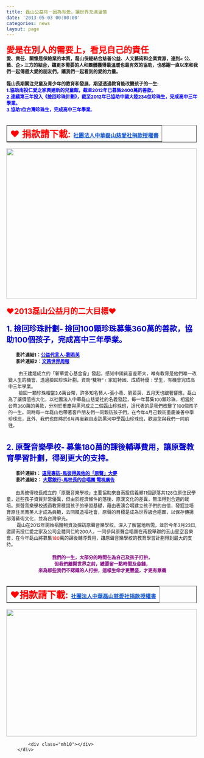 ```yaml
---
title: 磊山公益月－因為有愛，讓世界充滿溫情
date: '2013-05-03 00:00:00'
categories: news
layout: page
---
```


<div class="text">
			<div>
	<div>
		<span style="color:#ff0000;"><span style="font-size: 22px;"><strong>愛是在別人的需要上，看見自己的責任</strong></span></span></div>
	<div>
		<span style="font-size:12px;"><strong style="font-size: 9pt;">愛、責任、關懷是保險業的本質，磊山保經結合慈善公益、<wbr>人文藝術和企業資源，達到&lt;&nbsp;公、藝、企&gt;&nbsp;三方的結合，讓更多需要的人和團體獲得最溫暖也最有效的協助，<wbr>也感謝一直以來和我們一起傳遞大愛的朋友們，<wbr>讓我們一起看到的愛的力量。</strong></span></div>
	<div>
		<div dir="ltr">
			<div>
				<span style="font-size:12px;">&nbsp;&nbsp;&nbsp;</span></div>
			<div>
				<span style="font-size:12px;"><strong>磊山長期關注兒童及青少年的教育和發展，<wbr>期望透過教育能改變孩子的一生:</strong></span></div>
			<div>
				<span style="font-size:12px;"><span style="color: rgb(0, 0, 255);"><strong>1.協助南投仁愛之家興建新的兒童館，截至2012年已募集24<wbr>00萬的善款。</strong></span></span></div>
			<div>
				<span style="font-size:12px;"><span style="color: rgb(0, 0, 255);"><strong>2.連續第三年投入《撿回珍珠計劃》，截至2012年已協助中國<wbr>大陸234位珍珠生，完成高中三年學業。</strong></span></span></div>
			<div>
				<span style="font-size:12px;"><span style="color: rgb(0, 0, 255);"><strong>3.</strong><strong>協助1位台灣珍珠生，完成高中三年學業</strong>。</span></span></div>
			<div>
				&nbsp;</div>
			<div>
				<table border="1" cellpadding="1" cellspacing="1" style="width: 500px;">
					<tbody>
						<tr>
							<td>
								<span style="font-size: 24px;"><span style="color: rgb(255, 0, 0); text-align: center;">❤&nbsp;</span><font style="color: rgb(255, 0, 0); font-family: arial, sans-serif;"><strong>捐款請下載:<font color="#000000">&nbsp;</font></strong></font></span><span style="font-size:20px;"><a href="https://docs.google.com/file/d/0B4PkE2VdsuhTMlpiWkExTzdoME0/edit?usp=sharing" style="color: rgb(17, 85, 204); font-family: arial, sans-serif; font-size: 14px;" target="_blank"><strong>社團法人中華磊山慈愛社捐款授權書</strong></a></span></td>
						</tr>
					</tbody>
				</table>
			</div>
			<div>
				<font size="4"><strong><img alt="" src="http://www.leishan.com.tw/UserFiles/images/1230686781.jpg" style="width: 500px; height: 395px;"></strong></font></div>
			<div>
				&nbsp;</div>
			<div>
				<span style="font-size:20px;"><span style="color: rgb(255, 0, 0);">♥<strong>2013</strong><strong>磊山公益月的二大目標</strong>♥</span></span></div>
			<div>
				&nbsp;</div>
			<div>
				<span style="font-size:20px;"><span style="color: rgb(0, 0, 205);"><strong>1. </strong><strong>撿回珍珠計劃</strong><strong>-&nbsp;</strong><strong>撿回</strong><strong>100</strong><strong>顆珍珠募集</strong><strong>360</strong><strong>萬的善款，<wbr>協助</strong><strong>100</strong><strong>個孩子，完成高中三年學業。</strong></span></span></div>
			<div>
				&nbsp; &nbsp; &nbsp;</div>
			<div>
				<strong style="font-size: 9pt;"><span style="color: rgb(0, 0, 255);">&nbsp; &nbsp; &nbsp; &nbsp; &nbsp;</span></strong><strong style="font-size: 9pt;">影片連結1：</strong><strong style="font-size: 9pt;"><a href="http://www.youtube.com/watch?v=qk6vy8wXac8" target="_blank"><span style="color:#0000ff;">公益代言人-劉若英</span></a></strong></div>
			<div>
				<strong style="font-size: 9pt;">&nbsp; &nbsp; &nbsp; &nbsp; &nbsp;影片連結2：</strong><a href="http://www.youtube.com/watch?v=X663eiOSizw" target="_blank"><strong style="font-size: 9pt;"><span style="color: rgb(0, 0, 255);">文茜世界周報</span></strong></a></div>
			<div style="margin-left: 3.6pt;">
				<strong style="font-size: 9pt;"><span style="color: rgb(0, 0, 255);">&nbsp; &nbsp;&nbsp;</span></strong></div>
			<div style="margin-left: 3.6pt;">
				<span style="font-size:12px;">&nbsp; &nbsp; &nbsp; &nbsp; 由王建煊成立的「新華愛心基金會」發起，感知中國貧富差距大，<wbr style="font-size: 9pt;">唯有教育是他們唯一改變人生的機會，透過撿回珍珠計劃，資助“<wbr style="font-size: 9pt;">雙特”﹝家庭特困、成績特優﹞學生，有機會完成高中三年學業。</span></div>
			<div style="margin-left: 3.6pt;">
				<span style="font-size:12px;">&nbsp; &nbsp; &nbsp; &nbsp; 撿回一顆珍珠相當3.6萬台幣，許多知名藝人-張小燕、劉若英、<wbr>五月天也跟著響應，磊山為了讓價值極大化，以社團法人中華磊山慈<wbr>愛社的名義發起，每一年募集100顆珍珠，相當於台幣360萬的<wbr>善款，分別於重慶與黑河成立二個磊山珍珠班，<wbr>這代表的是我們改變了100個孩子的一生。同時每一年磊山也帶著<wbr>客戶朋友們一同親訪孩子們，在今年4月己親訪重慶兼善中學珍珠班<wbr>，此外，我們也即將於6月再度親自走訪黑河中學磊山珍珠班，<wbr>歡迎您與我們一同前往。</span></div>
			<div style="margin-left: 3.6pt;">
				&nbsp;</div>
			<div style="margin-left: 3.6pt;">
				&nbsp;</div>
			<div>
				<span style="font-size:20px;"><span style="color: rgb(0, 0, 205);"><strong>2. </strong><strong>原聲音樂學校</strong><strong>-&nbsp;</strong><strong>募集</strong><strong>180</strong><strong>萬的課後輔導費用，<wbr>讓原聲教育學習計劃，得到更大的支持。</strong></span></span></div>
			<div style="margin-left:3.6pt;">
				&nbsp;</div>
			<div>
				<strong style="font-size: 9pt;">&nbsp; &nbsp; &nbsp; &nbsp; &nbsp;</strong><strong style="font-size: 9pt;">影片連結1：</strong><strong style="font-size: 9pt;">&nbsp;</strong><strong style="font-size: 9pt;"><a href="http://www.youtube.com/watch?v=qgV8nXAdjbU" target="_blank"><span style="color:#0000ff;">遠見專訪-馬彼得與他的「原聲」大夢</span></a></strong></div>
			<div>
				<strong style="font-size: 9pt;"><span style="color:#0000ff;">&nbsp; &nbsp; &nbsp; &nbsp; &nbsp;</span></strong><strong style="font-size: 9pt;">影片連結2：</strong><strong style="font-size: 9pt;"><span style="color:#0000ff;">&nbsp;</span></strong><strong style="font-size: 9pt;"><a href="http://www.youtube.com/watch?v=JM5ewKG476Y" target="_blank"><span style="color:#0000ff;">大眾銀行-馬校長的合唱團&nbsp;電視廣告</span></a></strong></div>
			<div>
				&nbsp;</div>
			<div>
				<span style="font-size:12px;">　　由馬彼得校長成立的「原聲音樂學校」主要協助來自南投信義鄉11<wbr style="font-size: 9pt;">個部落共128位原住民學童，這些孩子資質非常優異，<wbr style="font-size: 9pt;">但由於經濟條件的落後、原漢文化的差異，無法得到合適的栽培。原<wbr style="font-size: 9pt;">聲音樂學校透過教育穩固孩子的學習基礎，藉由表演合唱建立孩子們<wbr style="font-size: 9pt;">的自信，發掘並培育原住民菁英人才成為典範，去回饋造福社會，原<wbr style="font-size: 9pt;">聲的目標是成為世界級合唱團，以保存傳揚部落藝術文化，<wbr style="font-size: 9pt;">並為台灣爭光。</span></div>
			<div>
				<span style="font-size:12px;">&nbsp; &nbsp; &nbsp; &nbsp; 磊山在2012年開始捐贈物資及探訪原聲音樂學校，<wbr>深入了解當地所需，並於今年3月23日,邀請南投仁愛之家及公司<wbr>全體同仁約200人，<wbr>一同參與原聲合唱團在南投舉辦的玉山星空音樂會，<wbr>在今年磊山將募集<span style="color:#ff0000;">180</span>萬的課後輔導費用，<wbr>讓原聲音樂學校的教育學習計劃得到最大的支持。</span></div>
			<div>
				&nbsp;</div>
			<div style="text-align: center;">
				<span style="font-size:12px;"><span style="color: rgb(128, 0, 128);"><strong>我們的一生，大部分的時間在為自己及孩子打拚，</strong></span></span></div>
			<div style="text-align: center;">
				<span style="font-size:12px;"><span style="color: rgb(128, 0, 128);"><strong>但我們離開世界之前，總要留一點時間及金錢，</strong></span></span></div>
			<div style="text-align: center;">
				<span style="font-size:12px;"><span style="color: rgb(128, 0, 128);"><strong>來為那些我們不認識<wbr>的人打拚，這樣生命才更豐盛，才更有意義</strong></span></span></div>
			<div style="text-align: center;">
				&nbsp;</div>
			<div>
				<table border="1" cellpadding="1" cellspacing="1" style="width: 500px;">
					<tbody>
						<tr>
							<td>
								<span style="font-size: 24px; color: rgb(255, 0, 0);">❤</span><font style="font-size: 24px; color: rgb(255, 0, 0); font-family: arial, sans-serif;"><strong>捐款請下載:<font color="#000000">&nbsp;</font></strong></font><span style="font-size:20px;"><a href="https://docs.google.com/file/d/0B4PkE2VdsuhTMlpiWkExTzdoME0/edit?usp=sharing" style="color: rgb(17, 85, 204); font-family: arial, sans-serif; font-size: 14px;" target="_blank"><strong>社團法人中華磊山慈愛社捐款授權書</strong></a></span></td>
						</tr>
					</tbody>
				</table>
			</div>
		</div>
	</div>
</div>
<div>
	<img alt="" src="http://www.leishan.com.tw/UserFiles/images/2013%E7%A3%8A%E5%B1%B1%E5%85%AC%E7%9B%8A%E6%9C%88%E5%A0%B1%E5%B0%8E.jpg" style="width: 500px; height: 334px;"></div>

			<div class="mh10"></div>
		</div>